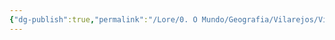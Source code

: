 ```yaml
---
{"dg-publish":true,"permalink":"/Lore/0. O Mundo/Geografia/Vilarejos/Vigas/","updated":"2025-06-15T19:38:16.137-03:00"}
---
```


